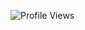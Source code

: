 
![Profile Views](https://komarev.com/ghpvc/?username=nixxcop&color=blue&style=flat)
<p>






































































































  
</p>
